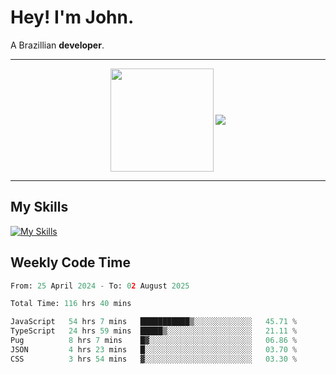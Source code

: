 # Hey! I'm John.

A Brazillian **developer**.

---

<p align="center">
  <img align="center" src="https://github-readme-stats.vercel.app/api?username=joaoiacillo&show_icons=true&locale=en" height="165" />
  <img align="center" src="https://github-readme-stats.vercel.app/api/top-langs/?username=anuraghazra&layout=compact" />
</p>

---

## My Skills

[![My Skills](https://skillicons.dev/icons?i=js,html,css,bootstrap,py,mysql,bash,linux,git,github,vscode,gamemakerstudio)](https://skillicons.dev)

## Weekly Code Time

<!--START_SECTION:waka-->

```python
From: 25 April 2024 - To: 02 August 2025

Total Time: 116 hrs 40 mins

JavaScript   54 hrs 7 mins   ███████████▒░░░░░░░░░░░░░   45.71 %
TypeScript   24 hrs 59 mins  █████▒░░░░░░░░░░░░░░░░░░░   21.11 %
Pug          8 hrs 7 mins    █▓░░░░░░░░░░░░░░░░░░░░░░░   06.86 %
JSON         4 hrs 23 mins   █░░░░░░░░░░░░░░░░░░░░░░░░   03.70 %
CSS          3 hrs 54 mins   ▓░░░░░░░░░░░░░░░░░░░░░░░░   03.30 %
```

<!--END_SECTION:waka-->
